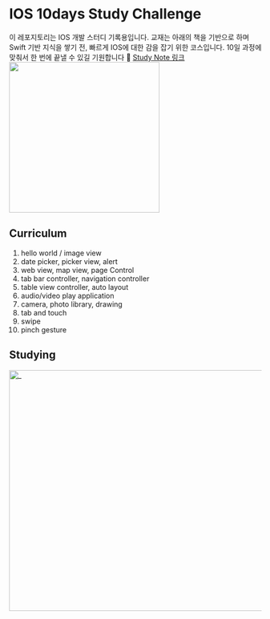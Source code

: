# IOS 10days Study Challenge
이 레포지토리는 IOS 개발 스터디 기록용입니다.
교재는 아래의 책을 기반으로 하며 Swift 기반 지식을 쌓기 전, 빠르게 IOS에 대한 감을 잡기 위한 코스입니다.
10일 과정에 맞춰서 한 번에 끝낼 수 있길 기원합니다 🙏
[Study Note 링크](https://hazel-anorak-25a.notion.site/IOS-2615f59b17778045ad07c9dc9b1514b4?source=copy_link)
<br>
<img src="https://contents.kyobobook.co.kr/sih/fit-in/458x0/pdt/9791187370772.jpg" width="300">

## Curriculum
1. hello world / image view
2. date picker, picker view, alert
3. web view, map view, page Control
4. tab bar controller, navigation controller
5. table view controller, auto layout
6. audio/video play application
7. camera, photo library, drawing
8. tab and touch
9. swipe
10. pinch gesture

## Studying
<img width="640" height="480" alt="_" src="https://github.com/user-attachments/assets/7e395114-11a2-4bb8-b7ad-e329d282b2b9" />


